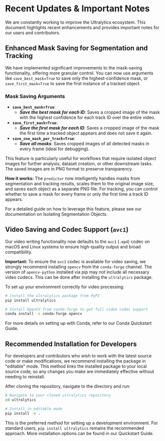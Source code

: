 # Recent Updates & Important Notes

We are constantly working to improve the Ultralytics ecosystem. This document highlights recent enhancements and provides important notes for our users and contributors.

## Enhanced Mask Saving for Segmentation and Tracking

We have implemented significant improvements to the mask-saving functionality, offering more granular control. You can now use arguments like `save_best_mask=True` to save only the highest-confidence mask, or `save_first_mask=True` to save the first instance of a tracked object.

### Mask Saving Arguments

- **`save_best_mask=True`**:
  - **_Save the best mask for each ID_**: Saves a cropped image of the mask with the highest confidence for each track ID over the entire video.
- **`save_first_mask=True`**:
  - **_Save the first mask for each ID_**: Saves a cropped image of the mask the first time a tracked object appears and does not save it again.
- **`save_one_mask_per_track=True`**:
  - **_Save all masks_**: Saves cropped images of all detected masks in every frame (ideal for debugging).

This feature is particularly useful for workflows that require isolated object images for further analysis, dataset creation, or other downstream tasks. The saved images are in PNG format to preserve transparency.

**How it works:**
The `predictor` now intelligently handles masks from segmentation and tracking results, scales them to the original image size, and saves each object as a separate PNG file. For tracking, you can control whether to save a mask for every frame or only the first time a track ID appears.

For a detailed guide on how to leverage this feature, please see our documentation on Isolating Segmentation Objects.

## Video Saving and Codec Support (`avc1`)

Our video writing functionality now defaults to the `avc1` (`.mp4`) codec on macOS and Linux systems to ensure high-quality output and broad compatibility.

**Important:** To ensure the `avc1` codec is available for video saving, we strongly recommend installing `opencv` from the `conda-forge` channel. The version of `opencv-python` installed via pip may not include all necessary video codecs. This can be done after installing the `ultralytics` package.

To set up your environment correctly for video processing:

```bash
# Install the ultralytics package from PyPI
pip install ultralytics

# Install OpenCV from conda-forge to get full video codec support
conda install -c conda-forge opencv
```

For more details on setting up with Conda, refer to our Conda Quickstart Guide.

## Recommended Installation for Developers

For developers and contributors who wish to work with the latest source code or make modifications, we recommend installing the package in "editable" mode. This method links the installed package to your local source code, so any changes you make are immediately effective without needing to reinstall.

After cloning the repository, navigate to the directory and run:

```bash
# Navigate to your cloned ultralytics repository
cd ultralytics

# Install in editable mode
pip install -e .
```

This is the preferred method for setting up a development environment. For standard users, `pip install ultralytics` remains the recommended approach. More installation options can be found in our Quickstart Guide.
